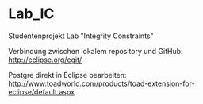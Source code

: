 # Lab_IC
Studentenprojekt Lab "Integrity Constraints"

Verbindung zwischen lokalem repository und GitHub:
http://eclipse.org/egit/

Postgre direkt in Eclipse bearbeiten:
http://www.toadworld.com/products/toad-extension-for-eclipse/default.aspx
